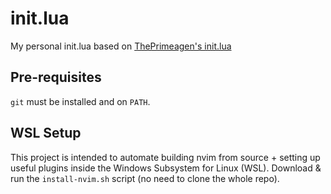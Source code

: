 # init.lua
My personal init.lua based on [ThePrimeagen's init.lua](https://www.youtube.com/watch?v=w7i4amO_zaE)

## Pre-requisites
`git` must be installed and on `PATH`.

## WSL Setup
This project is intended to automate building nvim from source + setting up useful plugins inside the Windows Subsystem for Linux (WSL).
Download & run the `install-nvim.sh` script (no need to clone the whole repo).

